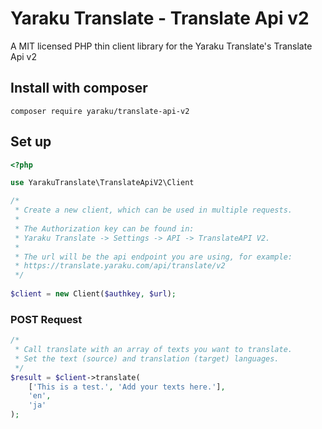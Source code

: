# Yaraku Translate - Translate Api v2
A MIT licensed PHP thin client library for the Yaraku Translate's Translate Api v2

## Install with composer
```text
composer require yaraku/translate-api-v2
```
## Set up
```php
<?php

use YarakuTranslate\TranslateApiV2\Client

/*
 * Create a new client, which can be used in multiple requests.
 * 
 * The Authorization key can be found in:
 * Yaraku Translate -> Settings -> API -> TranslateAPI V2.
 * 
 * The url will be the api endpoint you are using, for example:
 * https://translate.yaraku.com/api/translate/v2
 */
 
$client = new Client($authkey, $url);
```
### POST Request
```php
/*
 * Call translate with an array of texts you want to translate.
 * Set the text (source) and translation (target) languages.
 */
$result = $client->translate(
    ['This is a test.', 'Add your texts here.'],
    'en',
    'ja'
);
```
